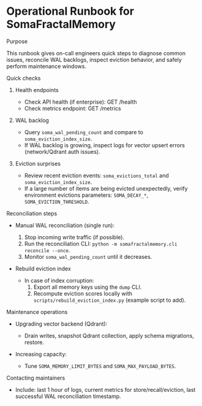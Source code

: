 Operational Runbook for SomaFractalMemory
=========================================

Purpose

This runbook gives on-call engineers quick steps to diagnose common issues, reconcile WAL backlogs, inspect eviction behavior, and safely perform maintenance windows.

Quick checks

1. Health endpoints
   - Check API health (if enterprise): GET /health
   - Check metrics endpoint: GET /metrics

2. WAL backlog
   - Query `soma_wal_pending_count` and compare to `soma_eviction_index_size`.
   - If WAL backlog is growing, inspect logs for vector upsert errors (network/Qdrant auth issues).

3. Eviction surprises
   - Review recent eviction events: `soma_evictions_total` and `soma_eviction_index_size`.
   - If a large number of items are being evicted unexpectedly, verify environment evictions parameters: `SOMA_DECAY_*`, `SOMA_EVICTION_THRESHOLD`.

Reconciliation steps

- Manual WAL reconciliation (single run):
  1. Stop incoming write traffic (if possible).
  2. Run the reconciliation CLI: `python -m somafractalmemory.cli reconcile --once`.
  3. Monitor `soma_wal_pending_count` until it decreases.

- Rebuild eviction index
  - In case of index corruption:
    1. Export all memory keys using the `dump` CLI.
    2. Recompute eviction scores locally with `scripts/rebuild_eviction_index.py` (example script to add).

Maintenance operations

- Upgrading vector backend (Qdrant):
  - Drain writes, snapshot Qdrant collection, apply schema migrations, restore.

- Increasing capacity:
  - Tune `SOMA_MEMORY_LIMIT_BYTES` and `SOMA_MAX_PAYLOAD_BYTES`.

Contacting maintainers

- Include: last 1 hour of logs, current metrics for store/recall/eviction, last successful WAL reconciliation timestamp.
